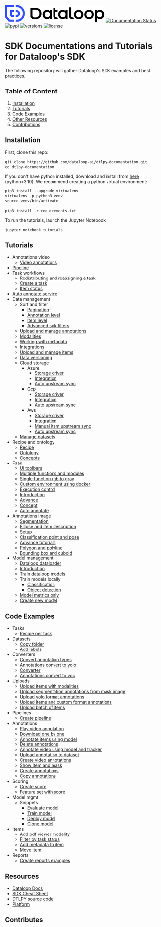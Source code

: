 ![LOGO](assets/site/logo.svg)
[![Documentation Status](https://readthedocs.org/projects/dtlpy/badge/?version=latest)](https://sdk-docs.dataloop.ai/en/latest/?badge=latest)
[![pypi](https://img.shields.io/pypi/v/dtlpy.svg)](https://pypi.org/project/dtlpy/)
[![versions](https://img.shields.io/pypi/pyversions/dtlpy.svg)](https://github.com/dataloop-ai/dtlpy)
[![license](https://img.shields.io/github/license/dataloop-ai/dtlpy-documentation.svg)](https://github.com/dataloop-ai/dtlpy-documentation/blob/master/LICENSE)

# SDK Documentations and Tutorials for Dataloop's SDK

The following repository will gather Dataloop's SDK examples and best practices.

## Table of Content

1. [Installation](#installation)
1. [Tutorials](#tutorials)
1. [Code Examples](#code-examples)
1. [Other Resources](#resources)
1. [Contributions](#contributes)

## Installation

First, clone this repo:

```
git clone https://github.com/dataloop-ai/dtlpy-documentation.git
cd dtlpy-documentation
```

If you don't have python installed, download and install from [here](https://www.python.org/downloads/) (python<3.10).
We recommend creating a python virtual environment:

```
pip3 install --upgrade virtualenv
virtualenv -p python3 venv
source venv/bin/activate

pip3 install -r requirements.txt
```

To run the tutorials, launch the Jupyter Notebook

```
jupyter notebook tutorials
```

## Tutorials

* Annotations video
  *  [Video annotations](tutorials/annotations_video/video_annotations/chapter.ipynb)
*  [Pipeline](tutorials/pipeline/chapter.ipynb)
* Task workflows
  *  [Redistributing and reassigning a task](tutorials/task_workflows/redistributing_and_reassigning_a_task/chapter.ipynb)
  *  [Create a task](tutorials/task_workflows/create_a_task/chapter.ipynb)
  *  [Item status](tutorials/task_workflows/item_status/chapter.ipynb)
*  [Auto annotate service](tutorials/auto_annotate_service/chapter.ipynb)
* Data management
  * Sort and filter
    *  [Pagination](tutorials/data_management/sort_and_filter/pagination/chapter.ipynb)
    *  [Annotation level](tutorials/data_management/sort_and_filter/annotation_level/chapter.ipynb)
    *  [Item level](tutorials/data_management/sort_and_filter/item_level/chapter.ipynb)
    *  [Advanced sdk filters](tutorials/data_management/sort_and_filter/advanced_sdk_filters/chapter.ipynb)
  *  [Upload and manage annotations](tutorials/data_management/upload_and_manage_annotations/chapter.ipynb)
  *  [Modalities](tutorials/data_management/modalities/chapter.ipynb)
  *  [Working with metadata](tutorials/data_management/working_with_metadata/chapter.ipynb)
  *  [Integrations](tutorials/data_management/integrations/chapter.ipynb)
  *  [Upload and manage items](tutorials/data_management/upload_and_manage_items/chapter.ipynb)
  *  [Data versioning](tutorials/data_management/data_versioning/chapter.ipynb)
  * Cloud storage
    * Azure
      *  [Storage driver](tutorials/data_management/cloud_storage/azure/storage_driver/chapter.ipynb)
      *  [Integration](tutorials/data_management/cloud_storage/azure/integration/chapter.ipynb)
      *  [Auto upstream sync](tutorials/data_management/cloud_storage/azure/auto_upstream_sync/chapter.ipynb)
    * Gcp
      *  [Storage driver](tutorials/data_management/cloud_storage/gcp/storage_driver/chapter.ipynb)
      *  [Integration](tutorials/data_management/cloud_storage/gcp/integration/chapter.ipynb)
      *  [Auto upstream sync](tutorials/data_management/cloud_storage/gcp/auto_upstream_sync/chapter.ipynb)
    * Aws
      *  [Storage driver](tutorials/data_management/cloud_storage/aws/storage_driver/chapter.ipynb)
      *  [Integration](tutorials/data_management/cloud_storage/aws/integration/chapter.ipynb)
      *  [Manual item upstream sync](tutorials/data_management/cloud_storage/aws/manual_item_upstream_sync/chapter.ipynb)
      *  [Auto upstream sync](tutorials/data_management/cloud_storage/aws/auto_upstream_sync/chapter.ipynb)
  *  [Manage datasets](tutorials/data_management/manage_datasets/chapter.ipynb)
* Recipe and ontology
  *  [Recipe](tutorials/recipe_and_ontology/recipe/chapter.ipynb)
  *  [Ontology](tutorials/recipe_and_ontology/ontology/chapter.ipynb)
  *  [Concepts](tutorials/recipe_and_ontology/concepts/chapter.ipynb)
* Faas
  *  [Ui toolbars](tutorials/faas/ui_toolbars/chapter.ipynb)
  *  [Multiple functions and modules](tutorials/faas/multiple_functions_and_modules/chapter.ipynb)
  *  [Single function rgb to gray](tutorials/faas/single_function_rgb_to_gray/chapter.ipynb)
  *  [Custom environment using docker](tutorials/faas/custom_environment_using_docker/chapter.ipynb)
  *  [Execution control](tutorials/faas/execution_control/chapter.ipynb)
  *  [Introduction](tutorials/faas/introduction/chapter.ipynb)
  *  [Advance](tutorials/faas/advance/chapter.ipynb)
  *  [Concept](tutorials/faas/concept/chapter.ipynb)
  *  [Auto annotate](tutorials/faas/auto_annotate/chapter.ipynb)
* Annotations image
  *  [Segmentation](tutorials/annotations_image/segmentation/chapter.ipynb)
  *  [Ellipse and item description](tutorials/annotations_image/ellipse_and_item_description/chapter.ipynb)
  *  [Setup](tutorials/annotations_image/setup/chapter.ipynb)
  *  [Classification point and pose](tutorials/annotations_image/classification_point_and_pose/chapter.ipynb)
  *  [Advance tutorials](tutorials/annotations_image/advance_tutorials/chapter.ipynb)
  *  [Polygon and polyline](tutorials/annotations_image/polygon_and_polyline/chapter.ipynb)
  *  [Bounding box and cuboid](tutorials/annotations_image/bounding_box_and_cuboid/chapter.ipynb)
* Model management
  *  [Dataloop dataloader](tutorials/model_management/dataloop_dataloader/chapter.ipynb)
  *  [Introduction](tutorials/model_management/introduction/chapter.ipynb)
  *  [Train dataloop models](tutorials/model_management/train_dataloop_models/chapter.ipynb)
  * Train models locally
    *  [Classification](tutorials/model_management/train_models_locally/classification/chapter.ipynb)
    *  [Object detection](tutorials/model_management/train_models_locally/object_detection/chapter.ipynb)
  *  [Model metrics only](tutorials/model_management/model_metrics_only/chapter.ipynb)
  *  [Create new model](tutorials/model_management/create_new_model/chapter.ipynb)

## Code Examples

* Tasks
  *  [Recipe per task](examples/tasks/recipe_per_task.py)
* Datasets
  *  [Copy folder](examples/datasets/copy_folder.py)
  *  [Add labels](examples/datasets/add_labels.py)
* Converters
  *  [Convert annotation types](examples/converters/convert_annotation_types.py)
  *  [Annotations convert to yolo](examples/converters/annotations_convert_to_yolo.py)
  *  [Converter](examples/converters/converter.py)
  *  [Annotations convert to voc](examples/converters/annotations_convert_to_voc.py)
* Uploads
  *  [Upload items with modalities](examples/uploads/upload_items_with_modalities.py)
  *  [Upload segmentation annotations from mask image](examples/uploads/upload_segmentation_annotations_from_mask_image.py)
  *  [Upload yolo format annotations](examples/uploads/upload_yolo_format_annotations.py)
  *  [Upload items and custom format annotations](examples/uploads/upload_items_and_custom_format_annotations.py)
  *  [Upload batch of items](examples/uploads/upload_batch_of_items.py)
* Pipelines
  *  [Create pipeline](examples/pipelines/create_pipeline.py)
* Annotations
  *  [Play video annotation](examples/annotations/play_video_annotation.py)
  *  [Download one by one](examples/annotations/download_one_by_one.py)
  *  [Annotate items using model](examples/annotations/annotate_items_using_model.py)
  *  [Delete annotations](examples/annotations/delete_annotations.py)
  *  [Annotate video using model and tracker](examples/annotations/annotate_video_using_model_and_tracker.py)
  *  [Upload annotation to dataset](examples/annotations/upload_annotation_to_dataset.py)
  *  [Create video annotations](examples/annotations/create_video_annotations.py)
  *  [Show item and mask](examples/annotations/show_item_and_mask.py)
  *  [Create annotations](examples/annotations/create_annotations.py)
  *  [Copy annotations](examples/annotations/copy_annotations.py)
* Scoring
  *  [Create score](examples/scoring/create_score.py)
  *  [Feature set with score](examples/scoring/feature_set_with_score.py)
* Model mgmt
  * Snippets
    *  [Evaluate model](examples/model_mgmt/snippets/evaluate_model.py)
    *  [Train model](examples/model_mgmt/snippets/train_model.py)
    *  [Deploy model](examples/model_mgmt/snippets/deploy_model.py)
    *  [Clone model](examples/model_mgmt/snippets/clone_model.py)
* Items
  *  [Add pdf viewer modality](examples/items/add_pdf_viewer_modality.py)
  *  [Filter by task status](examples/items/filter_by_task_status.py)
  *  [Add metadata to item](examples/items/add_metadata_to_item.py)
  *  [Move item](examples/items/move_item.py)
* Reports
  *  [Create reports examples](examples/reports/create_reports_examples.py)

## Resources

* [Dataloop Docs](https://dataloop.ai/docs)
* [SDK Cheat Sheet](https://dataloop.ai/docs/sdk-cheatsheet?highlight=cheat)
* [DTLPY source code](https://github.com/dataloop-ai/dtlpy)
* [Platform](https://console.dataloop.ai/)

## Contributes
